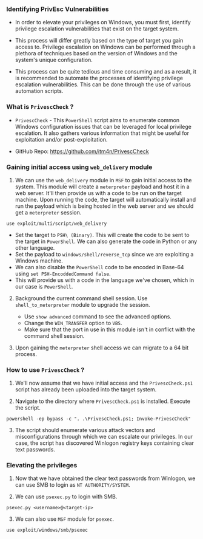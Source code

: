 
### Identifying PrivEsc Vulnerabilities 


+ In order to elevate your privileges on Windows, you must first, identify privilege escalation vulnerabilities that exist on the target system.

+ This process will differ greatly based on the type of target you gain access to. Privilege escalation on Windows can be performed through a plethora of techniques based on the version of Windows and the system's unique configuration.

+ This process can be quite tedious and time consuming and as a result, it is recommended to automate the processes of identifying privilege escalation vulnerabilities. This can be done through the use of various automation scripts. 

### What is `PrivescCheck` ?

+ `PrivescCheck` - This `PowerShell` script aims to enumerate common Windows configuration issues that can be leveraged for local privilege escalation. It also gathers various information that might be useful for exploitation and/or post-exploitation. 

+ GitHub Repo: https://github.com/itm4n/PrivescCheck 


### Gaining initial access using `web_delivery` module

1. We can use the `web_delivery` module in `MSF` to gain initial access to the system. This module will create a `meterpreter` payload and host it in a web server. It'll then provide us with a code to be run on the target machine. Upon running the code, the target will automatically install and run the payload which is being hosted in the web server and we should get a `meterpreter` session. 
```
use exploit/multi/script/web_delivery
```

- Set the target to `PSH\ (Binary)`. This will create the code to be sent to the target in `PowerShell`. We can also generate the code in Python or any other language. 
- Set the payload to `windows/shell/reverse_tcp` since we are exploiting a Windows machine. 
- We can also disable the `PowerShell` code to be encoded in Base-64 using `set PSH-EncoddedCommand false`.
- This will provide us with a code in the language we've chosen, which in our case is `PowerShell`.

2. Background the current command shell session. Use `shell_to_meterpreter` module to upgrade the session. 
	+ Use `show advanced` command to see the advanced options.
	+ Change the `WIN_TRANSFER` option to `VBS`.
	+ Make sure that the port in use in this module isn't in conflict with the command shell session. 

3. Upon gaining the `meterpreter` shell access we can migrate to a 64 bit process. 

### How to use `PrivescCheck` ?

1. We'll now assume that we have initial access and the `PrivescCheck.ps1` script has already been uploaded into the target system. 

2. Navigate to the directory where `PrivescCheck.ps1` is installed. Execute the script.
```
powershell -ep bypass -c ". .\PrivescCheck.ps1; Invoke-PrivescCheck"
```

3. The script should enumerate various attack vectors and misconfigurations through which we can escalate our privileges. In our case, the script has discovered Winlogon registry keys containing clear text passwords. 

### Elevating the privileges 

1. Now that we have obtained the clear text passwords from Winlogon, we can use SMB to login as `NT AUTHORITY/SYSTEM`. 

2. We can use `psexec.py` to login with SMB.
```
psexec.py <username>@<target-ip>
```

3. We can also use `MSF` module for `psexec`.
```
use exploit/windows/smb/psexec
```

